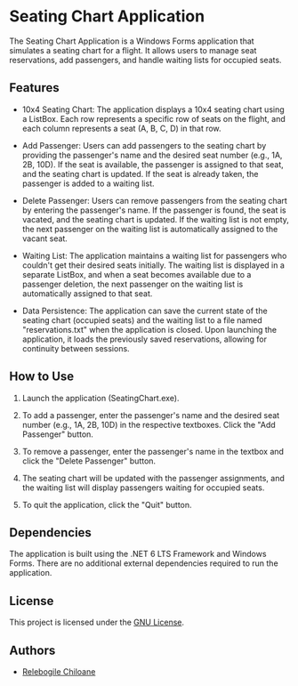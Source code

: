 # Seating Chart Application

The Seating Chart Application is a Windows Forms application that simulates a seating chart for a flight. It allows users to manage seat reservations, add passengers, and handle waiting lists for occupied seats.

## Features

- 10x4 Seating Chart: The application displays a 10x4 seating chart using a ListBox. Each row represents a specific row of seats on the flight, and each column represents a seat (A, B, C, D) in that row.

- Add Passenger: Users can add passengers to the seating chart by providing the passenger's name and the desired seat number (e.g., 1A, 2B, 10D). If the seat is available, the passenger is assigned to that seat, and the seating chart is updated. If the seat is already taken, the passenger is added to a waiting list.

- Delete Passenger: Users can remove passengers from the seating chart by entering the passenger's name. If the passenger is found, the seat is vacated, and the seating chart is updated. If the waiting list is not empty, the next passenger on the waiting list is automatically assigned to the vacant seat.

- Waiting List: The application maintains a waiting list for passengers who couldn't get their desired seats initially. The waiting list is displayed in a separate ListBox, and when a seat becomes available due to a passenger deletion, the next passenger on the waiting list is automatically assigned to that seat.

- Data Persistence: The application can save the current state of the seating chart (occupied seats) and the waiting list to a file named "reservations.txt" when the application is closed. Upon launching the application, it loads the previously saved reservations, allowing for continuity between sessions.

## How to Use

1. Launch the application (SeatingChart.exe).

2. To add a passenger, enter the passenger's name and the desired seat number (e.g., 1A, 2B, 10D) in the respective textboxes. Click the "Add Passenger" button.

3. To remove a passenger, enter the passenger's name in the textbox and click the "Delete Passenger" button.

4. The seating chart will be updated with the passenger assignments, and the waiting list will display passengers waiting for occupied seats.

5. To quit the application, click the "Quit" button.

## Dependencies

The application is built using the .NET 6 LTS Framework and Windows Forms. There are no additional external dependencies required to run the application.

## License

This project is licensed under the [GNU License](LICENSE).

## Authors

- [Relebogile Chiloane](https://github.com/chiloanerk) 
